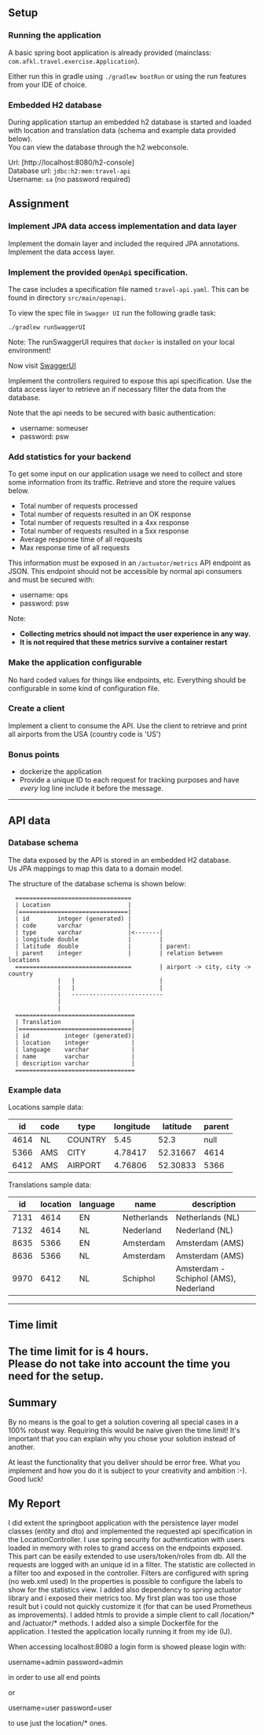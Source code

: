 Setup
-----

### Running the application

A basic spring boot application is already provided (mainclass: `com.afkl.travel.exercise.Application`).

Either run this in gradle using `./gradlew bootRun` or using the run features from your IDE of choice.

### Embedded H2 database

During application startup an embedded h2 database is started and loaded with location and translation data (schema and example data provided below).   
You can view the database through the h2 webconsole.   

Url: [http://localhost:8080/h2-console]   
Database url: `jdbc:h2:mem:travel-api`   
Username: `sa` (no password required)   

Assignment
----------

### Implement JPA data access implementation and data layer

Implement the domain layer and included the required JPA annotations.
Implement the data access layer.

### Implement the provided `OpenApi` specification.

The case includes a specification file named `travel-api.yaml`.
This can be found in directory `src/main/openapi`.

To view the spec file in `Swagger UI` run the following gradle task:

```
./gradlew runSwaggerUI
```

Note:
The runSwaggerUI requires that `docker` is installed on your local environment!

Now visit [SwaggerUI](http://localhost:8050)

Implement the controllers required to expose this api specification.
Use the data access layer to retrieve an if necessary filter the data from the database.

Note that the api needs to be secured with basic authentication:
- username: someuser
- password: psw

### Add statistics for your backend

To get some input on our application usage we need to collect and store
some information from its traffic. Retrieve and store the require values
below.

-   Total number of requests processed
-   Total number of requests resulted in an OK response
-   Total number of requests resulted in a 4xx response
-   Total number of requests resulted in a 5xx response
-   Average response time of all requests
-   Max response time of all requests

This information must be exposed in an `/actuator/metrics` API endpoint as JSON.
This endpoint should not be accessible by normal api consumers and must be secured with:
- username: ops
- password: psw

Note:
- **Collecting metrics should not impact the user experience in any way.**
- **It is not required that these metrics survive a container restart**

### Make the application configurable

No hard coded values for things like endpoints, etc. Everything should
be configurable in some kind of configuration file.

### Create a client

Implement a client to consume the API.
Use the client to retrieve and print all airports from the USA (country code is 'US')

### Bonus points

- dockerize the application
- Provide a unique ID to each request for tracking purposes and have *every* log line include it before the message.

---

API data
--------

### Database schema

The data exposed by the API is stored in an embedded H2 database.   
Us JPA mappings to map this data to a domain model.   

The structure of the database schema is shown below:

      =================================
      | Location                      |
      |===============================|
      | id        integer (generated) |
      | code      varchar             |
      | type      varchar             |<-------|
      | longitude double              |        |
      | latitude  double              |        | parent:                           
      | parent    integer             |        | relation between locations 
      =================================        | airport -> city, city -> country   
                  |   |                        |
                  |   |                        |
                  |   --------------------------
                  |
                  |
      ==================================
      | Translation                    |
      |================================|
      | id          integer (generated)|
      | location    integer            |
      | language    varchar            |
      | name        varchar            |
      | description varchar            |
      ==================================
      
### Example data

Locations sample data:

| id | code | type | longitude | latitude | parent |
|----|------|------|-----------|----------|--------|
| 4614|NL|COUNTRY|5.45|52.3|null|
| 5366|AMS|CITY|4.78417|52.31667|4614|
| 6412|AMS|AIRPORT|4.76806|52.30833|5366|

Translations sample data:

| id   | location | language | name        | description                           |
|------|----------|----------|-------------|---------------------------------------|
| 7131 | 4614     | EN       | Netherlands | Netherlands (NL)                      |
| 7132 | 4614     | NL       | Nederland   | Nederland (NL)                        |
| 8635 | 5366     | EN       | Amsterdam   | Amsterdam (AMS)                       |
| 8636 | 5366     | NL       | Amsterdam   | Amsterdam (AMS)                       |
| 9970 | 6412     | NL       | Schiphol    | Amsterdam - Schiphol (AMS), Nederland |

---

Time limit
----------

The time limit for is 4 hours.\
Please do not take into account the time you need for the setup.
---

Summary
-------

By no means is the goal to get a solution covering all special cases in
a 100% robust way. Requiring this would be naive given the time limit!
It's important that you can explain why you chose your solution instead
of another.

At least the functionality that you deliver should be error free. What
you implement and how you do it is subject to your creativity and
ambition :-). Good luck!

My Report
-------


I did extent the springboot application with the persistence layer model classes (entity and dto)
and implemented the requested api specification in the LocationController.
I use spring security for authentication with  users loaded in memory with roles to grand access on
the endpoints exposed. This part can be easily extended to use users/token/roles from db. 
All the requests are logged with an unique id in a filter.
The statistic are collected in a  filter too and exposed in the controller.
Filters are configured  with spring (no web.xml used)
In the properties is possible to configure the labels to show for the statistics view.
I added also dependency to spring actuator library and i exposed their metrics too.
My first plan was too use those result but i could not quickly customize it
(for that can be used Prometheus as improvements).
I added htmls to provide a simple client to call /location/* and /actuator/* methods.
I added also a simple Dockerfile for the application. 
I tested the application locally running it from my ide (IJ).

When accessing localhost:8080 a login form is showed please login with:

username=admin
password=admin

in order to use all end points

or

username=user
password=user

to use just the location/* ones.

